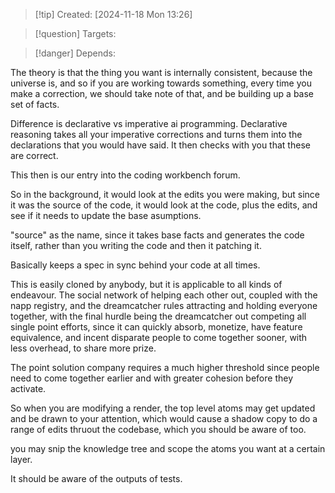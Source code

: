 
>[!tip] Created: [2024-11-18 Mon 13:26]

>[!question] Targets: 

>[!danger] Depends: 

The theory is that the thing you want is internally consistent, because the universe is, and so if you are working towards something, every time you make a correction, we should take note of that, and be building up a base set of facts.

Difference is declarative vs imperative ai programming.
Declarative reasoning takes all your imperative corrections and turns them into the declarations that you would have said.  It then checks with you that these are correct.

This then is our entry into the coding workbench forum.

So in the background, it would look at the edits you were making, but since it was the source of the code, it would look at the code, plus the edits, and see if it needs to update the base asumptions.

"source" as the name, since it takes base facts and generates the code itself, rather than you writing the code and then it patching it.

Basically keeps a spec in sync behind your code at all times.

This is easily cloned by anybody, but it is applicable to all kinds of endeavour.  The social network of helping each other out, coupled with the napp registry, and the dreamcatcher rules attracting and holding everyone together, with the final hurdle being the dreamcatcher out competing all single point efforts, since it can quickly absorb, monetize, have feature equivalence, and incent disparate people to come together sooner, with less overhead, to share more prize.

The point solution company requires a much higher threshold since people need to come together earlier and with greater cohesion before they activate.

So when you are modifying a render, the top level atoms may get updated and be drawn to your attention, which would cause a shadow copy to do a range of edits thruout the codebase, which you should be aware of too.

you may snip the knowledge tree and scope the atoms you want at a certain layer.

It should be aware of the outputs of tests.